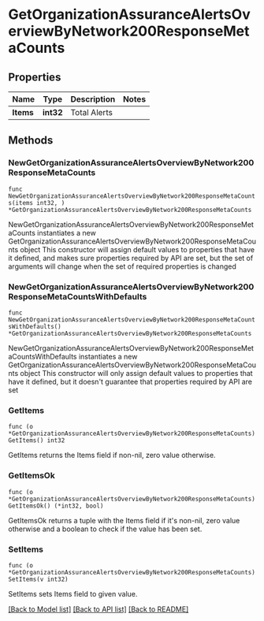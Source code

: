 # GetOrganizationAssuranceAlertsOverviewByNetwork200ResponseMetaCounts

## Properties

Name | Type | Description | Notes
------------ | ------------- | ------------- | -------------
**Items** | **int32** | Total Alerts | 

## Methods

### NewGetOrganizationAssuranceAlertsOverviewByNetwork200ResponseMetaCounts

`func NewGetOrganizationAssuranceAlertsOverviewByNetwork200ResponseMetaCounts(items int32, ) *GetOrganizationAssuranceAlertsOverviewByNetwork200ResponseMetaCounts`

NewGetOrganizationAssuranceAlertsOverviewByNetwork200ResponseMetaCounts instantiates a new GetOrganizationAssuranceAlertsOverviewByNetwork200ResponseMetaCounts object
This constructor will assign default values to properties that have it defined,
and makes sure properties required by API are set, but the set of arguments
will change when the set of required properties is changed

### NewGetOrganizationAssuranceAlertsOverviewByNetwork200ResponseMetaCountsWithDefaults

`func NewGetOrganizationAssuranceAlertsOverviewByNetwork200ResponseMetaCountsWithDefaults() *GetOrganizationAssuranceAlertsOverviewByNetwork200ResponseMetaCounts`

NewGetOrganizationAssuranceAlertsOverviewByNetwork200ResponseMetaCountsWithDefaults instantiates a new GetOrganizationAssuranceAlertsOverviewByNetwork200ResponseMetaCounts object
This constructor will only assign default values to properties that have it defined,
but it doesn't guarantee that properties required by API are set

### GetItems

`func (o *GetOrganizationAssuranceAlertsOverviewByNetwork200ResponseMetaCounts) GetItems() int32`

GetItems returns the Items field if non-nil, zero value otherwise.

### GetItemsOk

`func (o *GetOrganizationAssuranceAlertsOverviewByNetwork200ResponseMetaCounts) GetItemsOk() (*int32, bool)`

GetItemsOk returns a tuple with the Items field if it's non-nil, zero value otherwise
and a boolean to check if the value has been set.

### SetItems

`func (o *GetOrganizationAssuranceAlertsOverviewByNetwork200ResponseMetaCounts) SetItems(v int32)`

SetItems sets Items field to given value.



[[Back to Model list]](../README.md#documentation-for-models) [[Back to API list]](../README.md#documentation-for-api-endpoints) [[Back to README]](../README.md)


